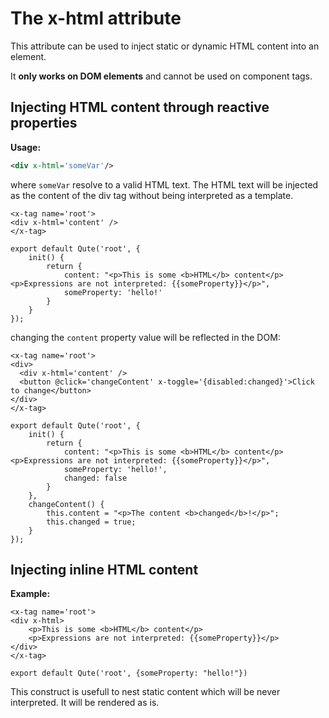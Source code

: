 # The x-html attribute

This attribute can be used to inject static or dynamic HTML content into an element.

It **only works on DOM elements** and cannot be used on component tags.

## Injecting HTML content through reactive properties

**Usage:**

```xml
<div x-html='someVar'/>
```

where `someVar` resolve to a valid HTML text. The HTML text will be injected as the content of the div tag without being interpreted as a template.

```jsq
<x-tag name='root'>
<div x-html='content' />
</x-tag>

export default Qute('root', {
	init() {
		return {
			content: "<p>This is some <b>HTML</b> content</p><p>Expressions are not interpreted: {{someProperty}}</p>",
			someProperty: 'hello!'
		}
	}
});
```
changing the `content` property value will be reflected in the DOM:


```jsq
<x-tag name='root'>
<div>
  <div x-html='content' />
  <button @click='changeContent' x-toggle='{disabled:changed}'>Click to change</button>
</div>
</x-tag>

export default Qute('root', {
	init() {
		return {
			content: "<p>This is some <b>HTML</b> content</p><p>Expressions are not interpreted: {{someProperty}}</p>",
			someProperty: 'hello!',
			changed: false
		}
	},
	changeContent() {
		this.content = "<p>The content <b>changed</b>!</p>";
		this.changed = true;
	}
});
```


## Injecting inline HTML content

**Example:**

```jsq
<x-tag name='root'>
<div x-html>
    <p>This is some <b>HTML</b> content</p>
    <p>Expressions are not interpreted: {{someProperty}}</p>
</div>
</x-tag>

export default Qute('root', {someProperty: "hello!"})
```

This construct is usefull to nest static content which will be never interpreted. It will be rendered as is.


